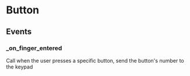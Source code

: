 # Button

## Events

### _on_finger_entered

Call when the user presses a specific button, send the button's number to the keypad
